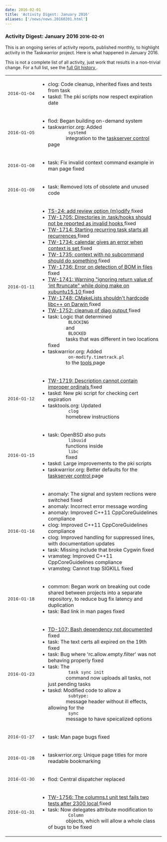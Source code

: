 ```yaml
---
date: 2016-02-01
title: 'Activity Digest: January 2016'
aliases: ['/news/news.20160201.html']
---
```

<div class="col-md-8 main">
 <div class="row">
  <h3>
   Activity Digest: January 2016
   <small>
    2016-02-01
   </small>
  </h3>
  <p>
   This is an ongoing series of activity reports, published monthly,
            to highlight activity in the Taskwarrior project. Here is what
            happened in January 2016.
  </p>
  <p>
   This is not a complete list of all activity, just work that results
            in a non-trivial change. For a full list, see the
   <a href="https://git.tasktools.org/projects/TM/repos/task/commits?until=refs%2Fheads%2F2.5.1">
    full Git history
   </a>
   .
  </p>
  <table class="table table-striped table-compact">
   <tr>
    <td style="white-space: nowrap;">
     <small>
      2016-01-04
     </small>
    </td>
    <td>
     <ul>
      <li>
       clog: Code cleanup, inherited fixes and tests from task
      </li>
      <li>
       taskd: The pki scripts now respect expiration date
      </li>
     </ul>
    </td>
   </tr>
   <tr>
    <td>
     <small>
      2016-01-05
     </small>
    </td>
    <td>
     <ul>
      <li>
       flod: Began building on-demand system
      </li>
      <li>
       taskwarrior.org: Added
       <code>
        systemd
       </code>
       integration to the
       <a href="/docs/taskserver/control.html">
        taskserver control
       </a>
       page
      </li>
     </ul>
    </td>
   </tr>
   <tr>
    <td>
     <small>
      2016-01-08
     </small>
    </td>
    <td>
     <ul>
      <li>
       task: Fix invalid context command example in man page fixed
      </li>
     </ul>
    </td>
   </tr>
   <tr>
    <td>
     <small>
      2016-01-09
     </small>
    </td>
    <td>
     <ul>
      <li>
       task: Removed lots of obsolete and unused code
      </li>
     </ul>
    </td>
   </tr>
   <tr>
    <td>
     <small>
      2016-01-11
     </small>
    </td>
    <td>
     <ul>
      <li>
       <a href="https://bug.tasktools.org/browse/TS-24">
        TS-24: add review option (m)odify
       </a>
       fixed
      </li>
      <li>
       <a href="https://bug.tasktools.org/browse/TW-1705">
        TW-1705: Directories in .task/hooks should not be reported as invalid hooks
       </a>
       fixed
      </li>
      <li>
       <a href="https://bug.tasktools.org/browse/TW-1714">
        TW-1714: Starting recurring task starts all recurrences
       </a>
       fixed
      </li>
      <li>
       <a href="https://bug.tasktools.org/browse/TW-1734">
        TW-1734: calendar gives an error when context is set
       </a>
       fixed
      </li>
      <li>
       <a href="https://bug.tasktools.org/browse/TW-1735">
        TW-1735: context with no subcommand should do something
       </a>
       fixed
      </li>
      <li>
       <a href="https://bug.tasktools.org/browse/TW-1736">
        TW-1736: Error on detection of BOM in files
       </a>
       fixed
      </li>
      <li>
       <a href="https://bug.tasktools.org/browse/TW-1741">
        TW-1741: Warning "ignoring return value of ‘int ftruncate" while doing make on xubuntu15.10
       </a>
       fixed
      </li>
      <li>
       <a href="https://bug.tasktools.org/browse/TW-1748">
        TW-1748: CMakeLists shouldn't hardcode libc++ on Darwin
       </a>
       fixed
      </li>
      <li>
       <a href="https://bug.tasktools.org/browse/TW-1752">
        TW-1752: cleanup of diag output
       </a>
       fixed
      </li>
      <li>
       task: Logic that determined
       <code>
        BLOCKING
       </code>
       and
       <code>
        BLOCKED
       </code>
       tasks that was different in two locations fixed
      </li>
      <li>
       taskwarrior.org: Added
       <code>
        on-modify.timetrack.pl
       </code>
       to the
       <a href="/tools/index.html">
        tools
       </a>
       page
      </li>
     </ul>
    </td>
   </tr>
   <tr>
    <td>
     <small>
      2016-01-12
     </small>
    </td>
    <td>
     <ul>
      <li>
       <a href="https://bug.tasktools.org/browse/TW-1719">
        TW-1719: Description cannot contain improper ordinals
       </a>
       fixed
      </li>
      <li>
       taskd: New pki script for checking cert expiration
      </li>
      <li>
       tasktools.org: Updated
       <code>
        clog
       </code>
       homebrew instructions
      </li>
     </ul>
    </td>
   </tr>
   <tr>
    <td>
     <small>
      2016-01-15
     </small>
    </td>
    <td>
     <ul>
      <li>
       task: OpenBSD also puts
       <code>
        libuuid
       </code>
       functions inside
       <code>
        libc
       </code>
       fixed
      </li>
      <li>
       taskd: Large improvements to the pki scripts
      </li>
      <li>
       taskwarrior.org: Better defaults for the
       <a href="/docs/taskserver/control.html">
        taskserver control
       </a>
       page
      </li>
     </ul>
    </td>
   </tr>
   <tr>
    <td>
     <small>
      2016-01-16
     </small>
    </td>
    <td>
     <ul>
      <li>
       anomaly: The signal and system rections were switched fixed
      </li>
      <li>
       anomaly: Incorrect error message wording
      </li>
      <li>
       anomaly: Improved C++11 CppCoreGuidelines compliance
      </li>
      <li>
       clog: Improved C++11 CppCoreGuidelines compliance
      </li>
      <li>
       clog: Improved handling for suppressed lines, with documentation updates
      </li>
      <li>
       task: Missing include that broke Cygwin fixed
      </li>
      <li>
       vramsteg: Improved C++11 CppCoreGuidelines compliance
      </li>
      <li>
       vramsteg: Cannot trap SIGKILL fixed
      </li>
     </ul>
    </td>
   </tr>
   <tr>
    <td>
     <small>
      2016-01-18
     </small>
    </td>
    <td>
     <ul>
      <li>
       common: Began work on breaking out code shared between projects into a separate repository, to reduce bug fix latency and duplication
      </li>
      <li>
       task: Bad link in man pages fixed
      </li>
     </ul>
    </td>
   </tr>
   <tr>
    <td>
     <small>
      2016-01-23
     </small>
    </td>
    <td>
     <ul>
      <li>
       <a href="https://bug.tasktools.org/browse/TD-107">
        TD-107: Bash dependency not documented
       </a>
       fixed
      </li>
      <li>
       task: The text certs all expired on the 19th fixed
      </li>
      <li>
       task: Bug where 'rc.allow.empty.filter' was not behaving properly fixed
      </li>
      <li>
       task: The
       <code>
        task sync init
       </code>
       command now uploads all tasks, not just pending tasks
      </li>
      <li>
       taskd: Modified code to allow a
       <code>
        subtype:
       </code>
       message header without ill effects, allowing for the
       <code>
        sync
       </code>
       message to have speicalized options
      </li>
     </ul>
    </td>
   </tr>
   <tr>
    <td>
     <small>
      2016-01-27
     </small>
    </td>
    <td>
     <ul>
      <li>
       task: Man page bugs fixed
      </li>
     </ul>
    </td>
   </tr>
   <tr>
    <td>
     <small>
      2016-01-28
     </small>
    </td>
    <td>
     <ul>
      <li>
       taskwrrior.org: Unique page titles for more readable bookmarking
      </li>
     </ul>
    </td>
   </tr>
   <tr>
    <td>
     <small>
      2016-01-30
     </small>
    </td>
    <td>
     <ul>
      <li>
       flod: Central dispatcher replaced
      </li>
     </ul>
    </td>
   </tr>
   <tr>
    <td>
     <small>
      2016-01-31
     </small>
    </td>
    <td>
     <ul>
      <li>
       <a href="https://bug.tasktools.org/browse/TW-1756">
        TW-1756: The columns.t unit test fails two tests after 2300 local
       </a>
       fixed
      </li>
      <li>
       task: Now delegates attribute modification to
       <code>
        Column
       </code>
       objects, which will allow a whole class of bugs to be fixed
      </li>
     </ul>
    </td>
   </tr>
  </table>
  <br/>
  <br/>
 </div>
</div>


